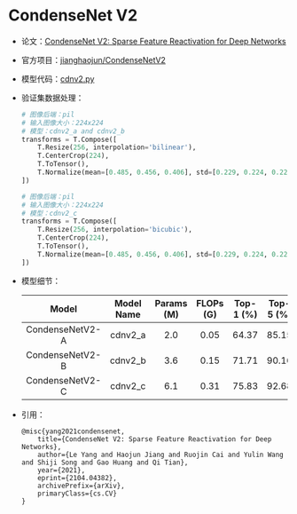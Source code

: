 # CondenseNet V2
* 论文：[CondenseNet V2: Sparse Feature Reactivation for Deep Networks](https://arxiv.org/abs/2104.04382)
* 官方项目：[jianghaojun/CondenseNetV2](https://github.com/jianghaojun/CondenseNetV2)
* 模型代码：[cdnv2.py](../../../ppim/models/cdnv2.py)
* 验证集数据处理：

    ```python
    # 图像后端：pil
    # 输入图像大小：224x224
    # 模型：cdnv2_a and cdnv2_b
    transforms = T.Compose([
        T.Resize(256, interpolation='bilinear'),
        T.CenterCrop(224),
        T.ToTensor(),
        T.Normalize(mean=[0.485, 0.456, 0.406], std=[0.229, 0.224, 0.225])
    ])

    # 图像后端：pil
    # 输入图像大小：224x224
    # 模型：cdnv2_c
    transforms = T.Compose([
        T.Resize(256, interpolation='bicubic'),
        T.CenterCrop(224),
        T.ToTensor(),
        T.Normalize(mean=[0.485, 0.456, 0.406], std=[0.229, 0.224, 0.225])
    ])
    ```

* 模型细节：

    |         Model         |       Model Name      | Params (M) | FLOPs (G) | Top-1 (%) | Top-5 (%) |   Pretrained Model    |
    |:---------------------:|:---------------------:|:----------:|:---------:|:---------:|:---------:|:---------------------:|
    |     CondenseNetV2-A   |        cdnv2_a        | 2.0        | 0.05      | 64.37     |   85.15   | [Download][cdnv2_a]   |
    |     CondenseNetV2-B   |        cdnv2_b        | 3.6        | 0.15      | 71.71     |   90.16   | [Download][cdnv2_b]   |
    |     CondenseNetV2-C   |        cdnv2_c        | 6.1        | 0.31      | 75.83     |   92.68   | [Download][cdnv2_c]   |


[cdnv2_a]:https://bj.bcebos.com/v1/ai-studio-online/6ccaae861d004593977e2e3f4d3ad8c9a96e42bbb83347afb58f0d8858abc926?responseContentDisposition=attachment%3B%20filename%3Dcdnv2_a.pdparams
[cdnv2_b]:https://bj.bcebos.com/v1/ai-studio-online/68dbd2a319f34792ae986a0afe6a1db8a1524c0409b4407d8c4c9d699f61d865?responseContentDisposition=attachment%3B%20filename%3Dcdnv2_b.pdparams
[cdnv2_c]:https://bj.bcebos.com/v1/ai-studio-online/d93f60cabe864567b7b8202e614442fbc65b8cbf7ce54b4f98746bc0072832b3?responseContentDisposition=attachment%3B%20filename%3Dcdnv2_c.pdparams


* 引用：

    ```
    @misc{yang2021condensenet,
        title={CondenseNet V2: Sparse Feature Reactivation for Deep Networks}, 
        author={Le Yang and Haojun Jiang and Ruojin Cai and Yulin Wang and Shiji Song and Gao Huang and Qi Tian},
        year={2021},
        eprint={2104.04382},
        archivePrefix={arXiv},
        primaryClass={cs.CV}
    }
    ```
